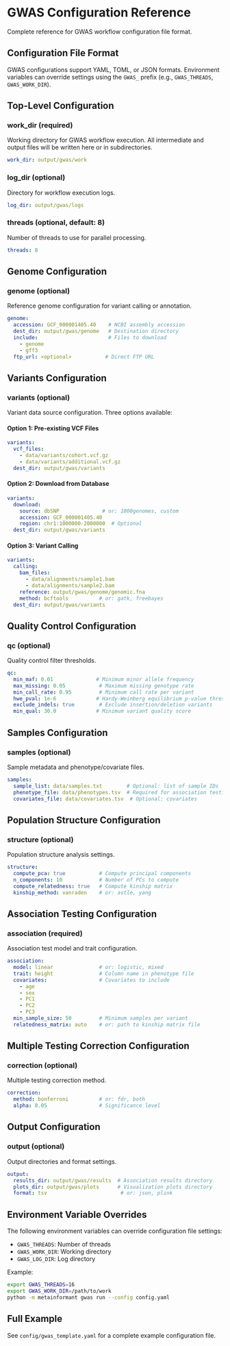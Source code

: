 # GWAS Configuration Reference

Complete reference for GWAS workflow configuration file format.

## Configuration File Format

GWAS configurations support YAML, TOML, or JSON formats. Environment variables can override settings using the `GWAS_` prefix (e.g., `GWAS_THREADS`, `GWAS_WORK_DIR`).

## Top-Level Configuration

### work_dir (required)

Working directory for GWAS workflow execution. All intermediate and output files will be written here or in subdirectories.

```yaml
work_dir: output/gwas/work
```

### log_dir (optional)

Directory for workflow execution logs.

```yaml
log_dir: output/gwas/logs
```

### threads (optional, default: 8)

Number of threads to use for parallel processing.

```yaml
threads: 8
```

## Genome Configuration

### genome (optional)

Reference genome configuration for variant calling or annotation.

```yaml
genome:
  accession: GCF_000001405.40    # NCBI assembly accession
  dest_dir: output/gwas/genome   # Destination directory
  include:                       # Files to download
    - genome
    - gff3
  ftp_url: <optional>           # Direct FTP URL
```

## Variants Configuration

### variants (optional)

Variant data source configuration. Three options available:

#### Option 1: Pre-existing VCF Files

```yaml
variants:
  vcf_files:
    - data/variants/cohort.vcf.gz
    - data/variants/additional.vcf.gz
  dest_dir: output/gwas/variants
```

#### Option 2: Download from Database

```yaml
variants:
  download:
    source: dbSNP              # or: 1000genomes, custom
    accession: GCF_000001405.40
    region: chr1:1000000-2000000  # Optional
  dest_dir: output/gwas/variants
```

#### Option 3: Variant Calling

```yaml
variants:
  calling:
    bam_files:
      - data/alignments/sample1.bam
      - data/alignments/sample2.bam
    reference: output/gwas/genome/genomic.fna
    method: bcftools          # or: gatk, freebayes
  dest_dir: output/gwas/variants
```

## Quality Control Configuration

### qc (optional)

Quality control filter thresholds.

```yaml
qc:
  min_maf: 0.01              # Minimum minor allele frequency
  max_missing: 0.05           # Maximum missing genotype rate
  min_call_rate: 0.95         # Minimum call rate per variant
  hwe_pval: 1e-6             # Hardy-Weinberg equilibrium p-value threshold
  exclude_indels: true        # Exclude insertion/deletion variants
  min_qual: 30.0             # Minimum variant quality score
```

## Samples Configuration

### samples (optional)

Sample metadata and phenotype/covariate files.

```yaml
samples:
  sample_list: data/samples.txt        # Optional: list of sample IDs
  phenotype_file: data/phenotypes.tsv  # Required for association testing
  covariates_file: data/covariates.tsv  # Optional: covariates
```

## Population Structure Configuration

### structure (optional)

Population structure analysis settings.

```yaml
structure:
  compute_pca: true           # Compute principal components
  n_components: 10            # Number of PCs to compute
  compute_relatedness: true   # Compute kinship matrix
  kinship_method: vanraden    # or: astle, yang
```

## Association Testing Configuration

### association (required)

Association test model and trait configuration.

```yaml
association:
  model: linear               # or: logistic, mixed
  trait: height               # Column name in phenotype file
  covariates:                 # Covariates to include
    - age
    - sex
    - PC1
    - PC2
    - PC3
  min_sample_size: 50         # Minimum samples per variant
  relatedness_matrix: auto    # or: path to kinship matrix file
```

## Multiple Testing Correction Configuration

### correction (optional)

Multiple testing correction method.

```yaml
correction:
  method: bonferroni          # or: fdr, both
  alpha: 0.05                 # Significance level
```

## Output Configuration

### output (optional)

Output directories and format settings.

```yaml
output:
  results_dir: output/gwas/results  # Association results directory
  plots_dir: output/gwas/plots      # Visualization plots directory
  format: tsv                        # or: json, plink
```

## Environment Variable Overrides

The following environment variables can override configuration file settings:

- `GWAS_THREADS`: Number of threads
- `GWAS_WORK_DIR`: Working directory
- `GWAS_LOG_DIR`: Log directory

Example:

```bash
export GWAS_THREADS=16
export GWAS_WORK_DIR=/path/to/work
python -m metainformant gwas run --config config.yaml
```

## Full Example

See `config/gwas_template.yaml` for a complete example configuration file.

